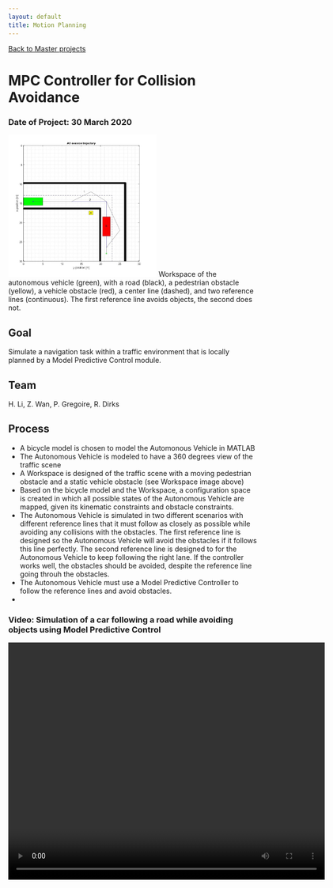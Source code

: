 ```yaml
---
layout: default
title: Motion Planning
---
```


[Back to Master projects](./master.md)
# MPC Controller for Collision Avoidance
### Date of Project: 30 March 2020
<img src="/assets/img/Workspace.jpg" alt="workspace" width="300"/>
Workspace of the autonomous vehicle (green), with a road (black), a pedestrian obstacle (yellow), a vehicle obstacle (red), a center line (dashed), and two reference lines (continuous). The first reference line avoids objects, the second does not.

## Goal
Simulate a navigation task within a traffic environment that is locally planned by a Model Predictive Control module.

## Team
H. Li, Z. Wan, P. Gregoire, R. Dirks

## Process
* A bicycle model is chosen to model the Automonous Vehicle in MATLAB
* The Autonomous Vehicle is modeled to have a 360 degrees view of the traffic scene
* A Workspace is designed of the traffic scene with a moving pedestrian obstacle and a static vehicle obstacle (see Workspace image above)
* Based on the bicycle model and the Workspace, a configuration space is created in which all possible states of the Autonomous Vehicle are mapped, given its kinematic constraints and obstacle constraints.
* The Autonomous Vehicle is simulated in two different scenarios with different reference lines that it must follow as closely as possible while avoiding any collisions with the obstacles. The first reference line is designed so the Autonomous Vehicle will avoid the obstacles if it follows this line perfectly. The second reference line is designed to for the Autonomous Vehicle to keep following the right lane. If the controller works well, the obstacles should be avoided, despite the reference line going throuh the obstacles.
* The Autonomous Vehicle must use a Model Predictive Controller to follow the reference lines and avoid obstacles.
* 

### Video: Simulation of a car following a road while avoiding objects using Model Predictive Control
<video width="640" height="480" controls>
  <source src="./assets/img/RMPC_Group19_MPC_Car_new.mp4" type="video/mp4">
  Your browser does not support the video tag.
</video>

